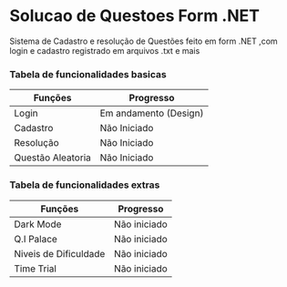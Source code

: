 # Solucao de Questoes Form .NET
Sistema de Cadastro e resolução de Questões feito em form .NET ,com login e cadastro registrado em arquivos .txt e mais

### Tabela de funcionalidades basicas
|Funções|Progresso|
|-------|---------|
|Login|Em andamento (Design)|
|Cadastro|Não Iniciado|
|Resolução|Não Iniciado|
|Questão Aleatoria|Não Iniciado|

### Tabela de funcionalidades extras
|Funções|Progresso|
|-------|---------|
|Dark Mode|Não iniciado|
|Q.I Palace|Não iniciado|
|Niveis de Dificuldade|Não iniciado|
|Time Trial|Não iniciado|
